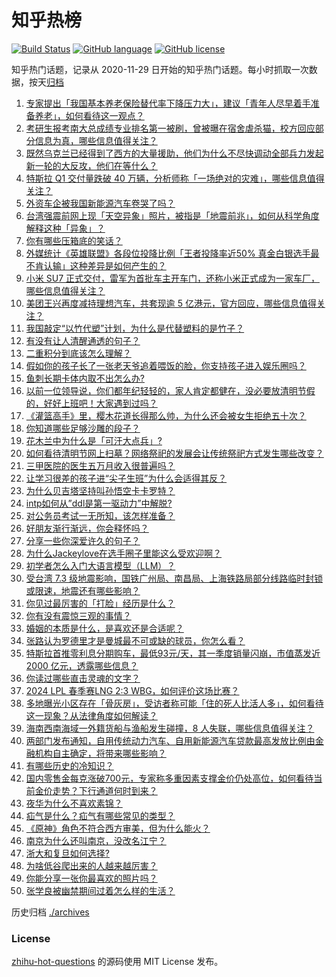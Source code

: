 # 知乎热榜
[![Build Status](https://github.com/ToWeLong/zhihu-hot-questions/workflows/CI/badge.svg)](https://github.com/ToWeLong/zhihu-hot-questions/actions)
[![GitHub language](https://img.shields.io/badge/language-golang-orange.svg)](https://golang.org/)
[![GitHub license](https://img.shields.io/github/license/ToWeLong/zhihu-hot-questions)](https://github.com/ToWeLong/zhihu-hot-questions/blob/main/LICENSE)

知乎热门话题，记录从 2020-11-29 日开始的知乎热门话题。每小时抓取一次数据，按天[归档](./archives)

<!-- BEGIN -->

1. [专家提出「我国基本养老保险替代率下降压力大」，建议「青年人尽早着手准备养老」，如何看待这一观点？](https://www.zhihu.com/question/651486362)
1. [考研生报考南大总成绩专业排名第一被刷，曾被曝在宿舍虐杀猫，校方回应部分信息为真，哪些信息值得关注？](https://www.zhihu.com/question/651493066)
1. [既然乌克兰已经得到了西方的大量援助，他们为什么不尽快调动全部兵力发起新一轮的大反攻，他们在等什么？](https://www.zhihu.com/question/651229454)
1. [特斯拉 Q1 交付量跌破 40 万辆，分析师称「一场绝对的灾难」，哪些信息值得关注？](https://www.zhihu.com/question/651489990)
1. [外资车企被我国新能源汽车卷哭了吗？](https://www.zhihu.com/question/639536083)
1. [台湾强震前网上现「天空异象」照片，被指是「地震前兆」，如何从科学角度解释这种「异象」？](https://www.zhihu.com/question/651516653)
1. [你有哪些压箱底的笑话？](https://www.zhihu.com/question/267249806)
1. [外媒统计《英雄联盟》各段位投降比例「王者投降率近50% 真金白银选手最不肯认输」这种差异是如何产生的？](https://www.zhihu.com/question/650708411)
1. [小米 SU7 正式交付，雷军为首批车主开车门，还称小米正式成为一家车厂，哪些信息值得关注？](https://www.zhihu.com/question/651453482)
1. [美团王兴再度减持理想汽车，共套现逾 5 亿港元，官方回应，哪些信息值得关注？](https://www.zhihu.com/question/651453558)
1. [我国敲定“以竹代塑”计划，为什么是代替塑料的是竹子？](https://www.zhihu.com/question/637458997)
1. [有没有让人清醒通透的句子？](https://www.zhihu.com/question/651450912)
1. [二重积分到底该怎么理解？](https://www.zhihu.com/question/44875342)
1. [假如你的孩子长了一张老天爷追着喂饭的脸，你支持孩子进入娱乐圈吗？](https://www.zhihu.com/question/637543471)
1. [鱼刺长期卡体内取不出怎么办?](https://www.zhihu.com/question/618253862)
1. [以前一位领导说，你们都年纪轻轻的，家人肯定都健在，没必要放清明节假的，好好上班吧！大家遇到过吗？](https://www.zhihu.com/question/651445658)
1. [《灌篮高手》里，樱木花道长得那么帅，为什么还会被女生拒绝五十次？](https://www.zhihu.com/question/508265338)
1. [你知道哪些足够沙雕的段子？](https://www.zhihu.com/question/329382131)
1. [花木兰中为什么是「可汗大点兵」?](https://www.zhihu.com/question/34676547)
1. [如何看待清明节网上扫墓？网络祭祀的发展会让传统祭祀方式发生哪些改变？](https://www.zhihu.com/question/651448439)
1. [三甲医院的医生五万月收入很普遍吗？](https://www.zhihu.com/question/651128661)
1. [让学习很差的孩子进“尖子生班”为什么会适得其反？](https://www.zhihu.com/question/617147395)
1. [为什么贝吉塔坚持叫孙悟空卡卡罗特？](https://www.zhihu.com/question/386869225)
1. [intp如何从”ddl是第一驱动力”中解脱?](https://www.zhihu.com/question/638602358)
1. [对公务员考试一无所知，该怎样准备？](https://www.zhihu.com/question/379454422)
1. [好朋友渐行渐远，你会释怀吗？](https://www.zhihu.com/question/644044756)
1. [分享一些你深爱许久的句子？](https://www.zhihu.com/question/651277314)
1. [为什么Jackeylove在选手圈子里能这么受欢迎啊？](https://www.zhihu.com/question/640695537)
1. [初学者怎么入门大语言模型（LLM）？](https://www.zhihu.com/question/644285055)
1. [受台湾 7.3 级地震影响，国铁广州局、南昌局、上海铁路局部分线路临时封锁或限速，地震还有哪些影响？](https://www.zhihu.com/question/651439061)
1. [你见过最厉害的「打脸」经历是什么？](https://www.zhihu.com/question/473217817)
1. [你有没有震惊三观的事情？](https://www.zhihu.com/question/625527702)
1. [婚姻的本质是什么，是喜欢还是合适呢？](https://www.zhihu.com/question/644150770)
1. [张路认为罗德里才是曼城最不可或缺的球员，你怎么看？](https://www.zhihu.com/question/651443672)
1. [特斯拉首推零利息分期购车，最低93元/天，其一季度销量闪崩，市值蒸发近 2000 亿元，透露哪些信息？](https://www.zhihu.com/question/651543763)
1. [你读过哪些直击灵魂的文字？](https://www.zhihu.com/question/623411870)
1. [2024 LPL 春季赛LNG 2:3 WBG，如何评价这场比赛？](https://www.zhihu.com/question/651496256)
1. [多地曝光小区存在「骨灰房」，受访者称可能「住的死人比活人多」，如何看待这一现象？从法律角度如何解读？](https://www.zhihu.com/question/651442289)
1. [海南西南海域一外籍货船与渔船发生碰撞，8 人失联，哪些信息值得关注？](https://www.zhihu.com/question/651538044)
1. [两部门发布通知，自用传统动力汽车、自用新能源汽车贷款最高发放比例由金融机构自主确定，将带来哪些影响？](https://www.zhihu.com/question/651492597)
1. [有哪些历史的冷知识？](https://www.zhihu.com/question/305338329)
1. [国内零售金每克涨破700元，专家称多重因素支撑金价仍处高位，如何看待当前金价走势？下行通道何时到来？](https://www.zhihu.com/question/651548759)
1. [夜华为什么不喜欢素锦？](https://www.zhihu.com/question/55772258)
1. [疝气是什么？疝气有哪些常见的类型？](https://www.zhihu.com/question/651293277)
1. [《原神》角色不符合西方审美，但为什么能火？](https://www.zhihu.com/question/507131306)
1. [南京为什么还叫南京，没改名江宁？](https://www.zhihu.com/question/22545389)
1. [浙大和复旦如何选择?](https://www.zhihu.com/question/651083688)
1. [为啥低谷爬出来的人越来越厉害？](https://www.zhihu.com/question/651026305)
1. [你能分享一张你最喜欢的照片吗？](https://www.zhihu.com/question/617492839)
1. [张学良被幽禁期间过着怎么样的生活？](https://www.zhihu.com/question/651395753)

<!-- END -->

历史归档 [./archives](./archives)


### License
[zhihu-hot-questions](https://github.com/towelong/zhihu-hot-questions) 的源码使用 MIT License 发布。